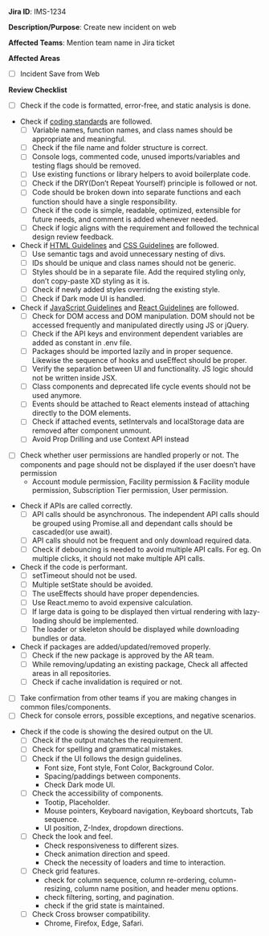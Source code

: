  **Jira ID**: IMS-1234

**Description/Purpose**: Create new incident on web

**Affected Teams**: Mention team name in Jira ticket

**Affected Areas**
- [ ] Incident Save from Web

**Review Checklist**
- [ ] Check if the code is formatted, error-free, and static analysis is done.
- Check if [coding standards](https://247software.atlassian.net/l/cp/o0XP3gQd) are followed.
	- [ ] Variable names, function names, and class names should be appropriate and meaningful.
	- [ ] Check if the file name and folder structure is correct.
	- [ ] Console logs, commented code, unused imports/variables and testing flags should be removed. 
	- [ ] Use existing functions or library helpers to avoid boilerplate code.
	- [ ] Check if the DRY(Don’t Repeat Yourself) principle is followed or not.
	- [ ] Code should be broken down into separate functions and each function should have a single responsibility.
	- [ ] Check if the code is simple, readable, optimized, extensible for future needs, and comment is added whenever needed.
	- [ ] Check if logic aligns with the requirement and followed the technical design review feedback.
- Check if [HTML Guidelines](https://247software.atlassian.net/l/cp/zHU0dtY9) and [CSS Guidelines](https://247software.atlassian.net/l/cp/7NdRSXQs)  are followed. 
	- [ ] Use semantic tags and avoid unnecessary nesting of divs.
	- [ ] IDs should be unique and class names should not be generic.
	- [ ] Styles should be in a separate file. Add the required styling only, don’t copy-paste XD styling as it is.
	- [ ] Check if newly added styles overridng the existing style.
	- [ ] Check if Dark mode UI is handled.
- Check if [JavaScript Guidelines](https://247software.atlassian.net/l/cp/uV5mJ24F) and [React Guidelines](https://247software.atlassian.net/l/cp/S12Fz7Xe) are followed.
	- [ ] Check for DOM access and DOM manipulation. DOM should not be accessed frequently and manipulated directly using JS or jQuery.
	- [ ] Check if the API keys and environment dependent variables are added as constant in .env file. 
	- [ ] Packages should be imported lazily and in proper sequence. Likewise the sequence of hooks and useEffect should be proper.
	- [ ] Verify the separation between UI and functionality. JS logic should not be written inside JSX.
	- [ ] Class components and deprecated life cycle events should not be used anymore.
	- [ ] Events should be attached to React elements instead of attaching directly to the DOM elements.
	- [ ] Check if attached events, setIntervals and localStorage data are removed after component unmount.
	- [ ] Avoid Prop Drilling and use Context API instead
- [ ] Check whether user permissions are handled properly or not. The components and page should not be displayed if the user doesn’t have permission
	- Account module permission, Facility permission & Facility module permission, Subscription Tier permission, User permission.
- Check if APIs are called correctly.
	- [ ] API calls should be asynchronous. The independent API calls should be grouped using Promise.all and dependant calls should be cascaded(or use await).
	- [ ] API calls should not be frequent and only download required data. 
	- [ ] Check if debouncing is needed to avoid multiple API calls. For eg. On multiple clicks, it should not make multiple API calls.
- Check if the code is performant.
    - [ ] setTimeout should not be used. 
	- [ ] Multiple setState should be avoided. 
	- [ ] The useEffects should have proper dependencies.
	- [ ] Use React.memo to avoid expensive calculation.
	- [ ] If large data is going to be displayed then virtual rendering with lazy-loading should be implemented.
	- [ ] The loader or skeleton should be displayed while downloading bundles or data.
- Check if packages are added/updated/removed properly.
	- [ ] Check if the new package is approved by the AR team.
	- [ ] While removing/updating an existing package, Check all affected areas in all repositories.
	- [ ] Check if cache invalidation is required or not.
- [ ] Take confirmation from other teams if you are making changes in common files/components.
- [ ] Check for console errors, possible exceptions, and negative scenarios.
- Check if the code is showing the desired output on the UI.
	- [ ] Check if the output matches the requirement.
	- [ ] Check for spelling and grammatical mistakes.
	- [ ] Check if the UI follows the design guidelines.
		- Font size, Font style, Font Color, Background Color.
		- Spacing/paddings between components.
		- Check Dark mode UI.
	- [ ] Check the accessibility of components.
		- Tootip, Placeholder.
		- Mouse pointers, Keyboard navigation, Keyboard shortcuts, Tab sequence.
		- UI position, Z-Index, dropdown directions.
	- [ ] Check the look and feel.
		- Check responsiveness to different sizes.
		- Check animation direction and speed.
		- Check the necessity of loaders and time to interaction.
	- [ ] Check grid features.
		- check for column sequence, column re-ordering, column-resizing, column name position, and header menu options.
		- check filtering, sorting, and pagination.
		- check if the grid state is maintained.
	- [ ] Check Cross browser compatibility.
		- Chrome, Firefox, Edge, Safari.
